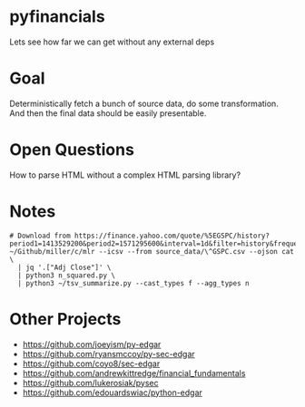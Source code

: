 # pyfinancials

Lets see how far we can get without any external deps

# Goal

Deterministically fetch a bunch of source data, do some transformation. And
then the final data should be easily presentable.

# Open Questions

How to parse HTML without a complex HTML parsing library?

# Notes

```
# Download from https://finance.yahoo.com/quote/%5EGSPC/history?period1=1413529200&period2=1571295600&interval=1d&filter=history&frequency=1d
~/Github/miller/c/mlr --icsv --from source_data/\^GSPC.csv --ojson cat \
  | jq '.["Adj Close"]' \
  | python3 n_squared.py \
  | python3 ~/tsv_summarize.py --cast_types f --agg_types n
```

# Other Projects

* https://github.com/joeyism/py-edgar
* https://github.com/ryansmccoy/py-sec-edgar
* https://github.com/coyo8/sec-edgar
* https://github.com/andrewkittredge/financial_fundamentals
* https://github.com/lukerosiak/pysec
* https://github.com/edouardswiac/python-edgar
